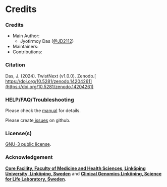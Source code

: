 # Credits

### Credits

* Main Author:
  * Jyotirmoy Das ([@JD2112](https://github.com/JD2112))
* Maintainers:
* Contributions:

### Citation

Das, J. (2024). TwistNext (v1.0.0). Zenodo.[ https://doi.org/10.5281/zenodo.14204261](https://doi.org/10.5281/zenodo.14204261)

### HELP/FAQ/Troubleshooting

Please check the [manual](usage/) for details.

Please create[ issues](https://github.com/JD2112/TwistNext/issues) on github.

### License(s)

[GNU-3 public license](../LICENSE).

### Acknowledgement

[**Core Facility, Faculty of Medicine and Health Sciences, Linköping University, Linköping, Sweden**](https://liu.se/en/organisation/liu/medfak/coref) and [**Clinical Genomics Linköping, Science for Life Laboratory, Sweden**](https://www.scilifelab.se/units/clinical-genomics-linkoping/).
